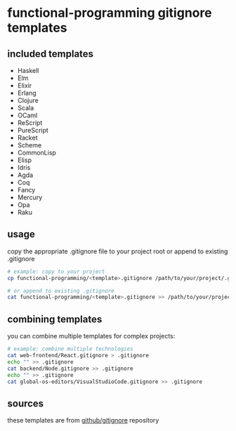 ﻿# functional-programming gitignore templates

## included templates

- Haskell
- Elm
- Elixir
- Erlang
- Clojure
- Scala
- OCaml
- ReScript
- PureScript
- Racket
- Scheme
- CommonLisp
- Elisp
- Idris
- Agda
- Coq
- Fancy
- Mercury
- Opa
- Raku


## usage

copy the appropriate .gitignore file to your project root or append to existing .gitignore

```bash
# example: copy to your project
cp functional-programming/<template>.gitignore /path/to/your/project/.gitignore

# or append to existing .gitignore
cat functional-programming/<template>.gitignore >> /path/to/your/project/.gitignore
```

## combining templates

you can combine multiple templates for complex projects:

```bash
# example: combine multiple technologies
cat web-frontend/React.gitignore > .gitignore
echo "" >> .gitignore
cat backend/Node.gitignore >> .gitignore
echo "" >> .gitignore
cat global-os-editors/VisualStudioCode.gitignore >> .gitignore
```

## sources

these templates are from [github/gitignore](https://github.com/github/gitignore) repository
